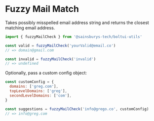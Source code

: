 # Fuzzy Mail Match

Takes possibly misspelled email address string and returns the closest matching email address.

```js
import { fuzzyMailCheck } from '@sainsburys-tech/boltui-utils'

const valid = fuzzyMailCheck('yourValid@email.co')
// => domain@gmail.com

const invalid = fuzzyMailCheck('invalid')
// => undefined
```

Optionally, pass a custom config object:

```js
const customConfig = {
  domains: ['greg.com'],                      
  topLevelDomains: ['greg'],       
  secondLevelDomains: ['com'], 
}

const suggestions = fuzzyMailCheck('info@grego.co', customConfig)
// => info@greg.com
```